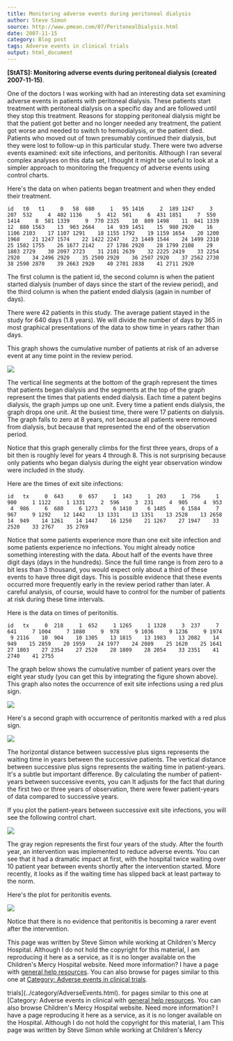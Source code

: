 ```yaml
---
title: Monitoring adverse events during peritoneal dialysis
author: Steve Simon
source: http://www.pmean.com/07/PeritonealDialysis.html
date: 2007-11-15
category: Blog post
tags: Adverse events in clinical trials
output: html_document
---
```

**[StATS]: Monitoring adverse events during
peritoneal dialysis (created 2007-11-15)**.

One of the doctors I was working with had an interesting data set
examining adverse events in patients with peritoneal dialysis. These
patients start treatment with peritoneal dialysis on a specific day and
are followed until they stop this treatment. Reasons for stopping
peritoneal dialysis might be that the patient got better and no longer
needed any treatment, the patient got worse and needed to switch to
hemodialysis, or the patient died. Patients who moved out of town
presumably continued their dialysis, but they were lost to follow-up in
this particular study. There were two adverse events examined: exit site
infections, and peritonitis. Although I ran several complex analyses on
this data set, I thought it might be useful to look at a simpler
approach to monitoring the frequency of adverse events using control
charts.

Here\'s the data on when patients began treatment and when they ended
their treatment.

`id   t0   t1     0   58  680     1   95 1416     2  189 1247     3  207  532     4  402 1136     5  412  501     6  431 1851     7  550 1414     8  581 1339     9  770 2325    10  809 1498    11  841 1339    12  880 1563    13  903 2664    14  939 1451    15  980 2920    16 1106 2103    17 1107 1291    18 1155 1792    19 1159 1654    20 1200 1968    21 1247 1574    22 1422 2247    23 1449 1544    24 1499 2310    25 1582 1755    26 1677 2142    27 1786 2920    28 1799 2108    29 1803 2729    30 2097 2723    31 2101 2639    32 2225 2419    33 2254 2920    34 2496 2920    35 2500 2920    36 2507 2920    37 2562 2730    38 2590 2870    39 2663 2920    40 2701 2838    41 2711 2920`

The first column is the patient id, the second column is when the
patient started dialysis (number of days since the start of the review
period), and the third column is when the patient ended dialysis (again
in number of days).

There were 42 patients in this study. The average patient stayed in the
study for 640 days (1.8 years). We will divide the number of days by 365
in most graphical presentations of the data to show time in years rather
than days.

This graph shows the cumulative number of patients at risk of an adverse
event at any time point in the review period.

![](images/Perito7.gif)

The vertical line segments at the bottom of the graph represent the
times that patients began dialysis and the segments at the top of the
graph represent the times that patients ended dialysis. Each time a
patent begins dialysis, the graph jumps up one unit. Every time a
patient ends dialysis, the graph drops one unit. At the busiest time,
there were 17 patients on dialysis. The graph falls to zero at 8 years,
not because all patients were removed from dialysis, but because that
represented the end of the observation period.

Notice that this graph generally climbs for the first three years, drops
of a bit then is roughly level for years 4 through 8. This is not
surprising because only patients who began dialysis during the eight
year observation window were included in the study.

Here are the times of exit site infections:

`id   tx     0  643     0  657     1  143     1  203     1  756     1  900     1 1122     1 1331     2  596     3  231     4  905     4  953     4  986     6  680     6 1273     6 1410     6 1485     6 1584     7  967     9 1292    12 1442    13 1331    13 1351    13 2528    13 2658    14  949    14 1261    14 1447    16 1250    21 1267    27 1947    33 2520    33 2767    35 2769`

Notice that some patients experience more than one exit site infection
and some patients experience no infections. You might already notice
something interesting with the data. About half of the events have three
digit days (days in the hundreds). Since the full time range is from
zero to a bit less than 3 thousand, you would expect only about a third
of these events to have three digit days. This is possible evidence that
these events occurred more frequently early in the review period rather
than later. A careful analysis, of course, would have to control for the
number of patients at risk during these time intervals.

Here is the data on times of peritonitis.

`id   tx     0  218     1  652     1 1265     1 1328     3  237     7  641     7 1004     7 1080     9  978     9 1036     9 1236     9 1974     9 2116    10  904    10 1305    13 1815    13 1983    13 2082    14  949    15 2859    20 1959    24 1977    24 2089    25 1620    25 1641    27 1803    27 2354    27 2520    28 1809    28 2054    33 2351    41 2740    41 2755`

The graph below shows the cumulative number of patient years over the
eight year study (you can get this by integrating the figure shown
above). This graph also notes the occurrence of exit site infections
using a red plus sign.

![](images/Perito8.gif)

Here\'s a second graph with occurrence of peritonitis marked with a red
plus sign.

![](images/Perito9.gif)

The horizontal distance between successive plus signs represents the
waiting time in years between the successive patients. The vertical
distance between successive plus signs represents the waiting time in
patient-years. It\'s a subtle but important difference. By calculating
the number of patient-years between successive events, you can It
adjusts for the fact that during the first two or three years of
observation, there were fewer patient-years of data compared to
successive years.

If you plot the patient-years between successive exit site infections,
you will see the following control chart.

![](images/Perito1.gif)

The gray region represents the first four years of the study. After the
fourth year, an intervention was implemented to reduce adverse events.
You can see that it had a dramatic impact at first, with the hospital
twice waiting over 10 patient year between events shortly after the
intervention started. More recently, it looks as if the waiting time has
slipped back at least partway to the norm.

Here\'s the plot for peritonitis events.

![](images/Perito2.gif)

Notice that there is no evidence that peritonitis is becoming a rarer
event after the intervention.

This page was written by Steve Simon while working at Children\'s Mercy
Hospital. Although I do not hold the copyright for this material, I am
reproducing it here as a service, as it is no longer available on the
Children\'s Mercy Hospital website. Need more information? I have a page
with [general help resources](../GeneralHelp.html). You can also browse
for pages similar to this one at [Category: Adverse events in clinical
trials](../category/AdverseEvents.html).
<!---More--->
trials](../category/AdverseEvents.html).
for pages similar to this one at [Category: Adverse events in clinical
with [general help resources](../GeneralHelp.html). You can also browse
Children\'s Mercy Hospital website. Need more information? I have a page
reproducing it here as a service, as it is no longer available on the
Hospital. Although I do not hold the copyright for this material, I am
This page was written by Steve Simon while working at Children\'s Mercy

<!---Do not use
**[StATS]: Monitoring adverse events during
This page was written by Steve Simon while working at Children\'s Mercy
Hospital. Although I do not hold the copyright for this material, I am
reproducing it here as a service, as it is no longer available on the
Children\'s Mercy Hospital website. Need more information? I have a page
with [general help resources](../GeneralHelp.html). You can also browse
for pages similar to this one at [Category: Adverse events in clinical
trials](../category/AdverseEvents.html).
--->

